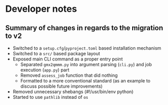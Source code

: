 Developer notes
===============

Summary of changes in regards to the migration to v2
----------------------------------------------------

  * Switched to a `setup.cfg`/`pyproject.toml` based installation mechanism
  * Switched to a `src/` based package layout
  * Exposed main CLI command as a proper entry point
    * Separated `gmx2qmmm.py` into argument parsing (`cli.py`) and job execution (`app.py`) part
    * Removed `assess_job` function that did nothing
    * Formatted to a more conventional standard (as an example to discuss possible future improvements)
  * Removed unnecessary shebangs (#!/usr/bin/env python)
  * Started to use `pathlib` instead of `os`